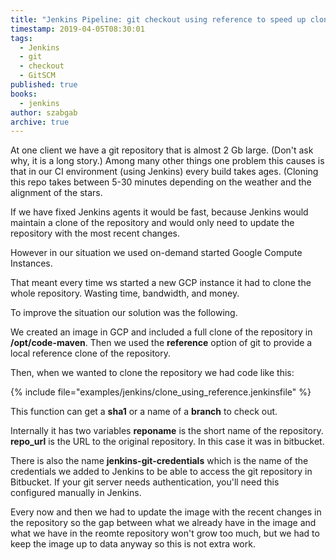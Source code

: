 ```yaml
---
title: "Jenkins Pipeline: git checkout using reference to speed up cloning large repositories"
timestamp: 2019-04-05T08:30:01
tags:
  - Jenkins
  - git
  - checkout
  - GitSCM
published: true
books:
  - jenkins
author: szabgab
archive: true
---
```



At one client we have a git repository that is almost 2 Gb large. (Don't ask why, it is a long story.)
Among many other things one problem this causes is that in our CI environment (using Jenkins) every build takes
ages. (Cloning this repo takes between 5-30 minutes depending on the weather and the alignment of the stars.

If we have fixed Jenkins agents it would be fast, because Jenkins would maintain a clone of the repository and
would only need to update the repository with the most recent changes.

However in our situation we used on-demand started Google Compute Instances.


That meant every time ws started a new GCP instance it had to clone the whole repository. Wasting time, bandwidth,
and money.

To improve the situation our solution was the following.

We created an image in GCP and included a full clone of the repository in <b>/opt/code-maven</b>.
Then we used the <b>reference</b> option of git to provide a local reference clone of the repository.

Then, when we wanted to clone the repository we had code like this:

{% include file="examples/jenkins/clone_using_reference.jenkinsfile" %}

This function can get a <b>sha1</b> or a name of a <b>branch</b> to check out.

Internally it has two variables <b>reponame</b> is the short name of the repository.
<b>repo_url</b> is the URL to the original repository. In this case it was in bitbucket.

There is also the name <b>jenkins-git-credentials</b> which is the name of the credentials
we added to Jenkins to be able to access the git repository in Bitbucket. If your git server
needs authentication, you'll need this configured manually in Jenkins.


Every now and then we had to update the image with the recent changes in the repository so the gap
between what we already have in the image and what we have in the reomte repository won't grow
too much, but we had to keep the image up to data anyway so this is not extra work.


